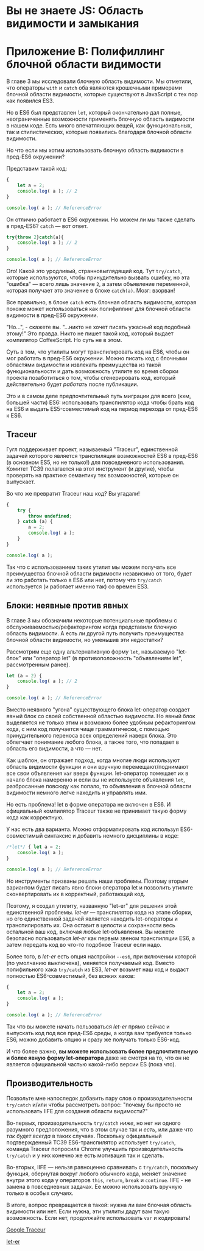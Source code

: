 # Вы не знаете JS: Область видимости и замыкания
# Приложение B: Полифиллинг блочной области видимости

В главе 3 мы исследовали блочную область видимости. Мы отметили, что операторы `with` и `catch` оба являются крошечными примерами блочной области видимости, которые существуют в JavaScript с тех пор как появился ES3.

Но в ES6 был представлен `let`, который окончательно дал полные, неограниченные возможности применять блочную область видимости в нашем коде. Есть много впечатляющих вещей, как функциональных, так и стилистических, которые появились благодаря блочной области видимости.

Но что если мы хотим использовать блочную область видимости в пред-ES6 окружении?

Представим такой код:

```js
{
	let a = 2;
	console.log( a ); // 2
}

console.log( a ); // ReferenceError
```

Он отлично работает в ES6 окружении. Но можем ли мы также сделать в пред-ES6? `catch` — вот ответ.

```js
try{throw 2}catch(a){
	console.log( a ); // 2
}

console.log( a ); // ReferenceError
```

Ого! Какой это уродливый, странновыглядящий код. Тут `try/catch`, которые используются, чтобы принудительно вызвать ошибку, но эта "ошибка" — всего лишь значение `2`, а затем объявление переменной, которая получает это значение в блоке `catch(a)`. Мозг: взорван!

Все правильно, в блоке `catch` есть блочная область видимости, которая похоже может использоваться как полифиллинг для блочной области видимости в пред-ES6 окружении.

"Но...", - скажете вы. "...никто не хочет писать ужасный код подобный этому!" Это правда. Никто не пишет такой код, который выдает компилятор CoffeeScript. Но суть не в этом.

Суть в том, что утилиты могут транспилировать код на ES6, чтобы он мог работать в пред-ES6 окружении. Можно писать код с блочными областями видимости и извлекать преимущества из такой функциональности и дать возможность утилите во время сборки проекта позаботиться о том, чтобы сгенерировать код, который действительно будет *работать* после публикации.

Это и в самом деле предпочтительный путь миграции для всего (кхм, большей части) ES6: использовать транспилятор кода чтобы брать код на ES6 и выдать ES5-совместимый код на период перехода от пред-ES6 к ES6.

## Traceur

Гугл поддерживает проект, называемый "Traceur", единственной задачей которого является транспиляция возможностей ES6 в пред-ES6 (в основном ES5, но не только!) для повседневного использования. Комитет TC39 полагается на этот инструмент (и другие), чтобы проверять на практике семантику тех возможностей, которые он выпускает.

Во что же превратит Traceur наш код? Вы угадали!

```js
{
	try {
		throw undefined;
	} catch (a) {
		a = 2;
		console.log( a );
	}
}

console.log( a );
```

Так что с использованием таких утилит мы можем получать все преимущества блочной области видимости независимо от того, будет ли это работать только в  ES6 или нет, потому что `try/catch` используется (и работает именно так) со времен ES3.

## Блоки: неявные против явных

В главе 3 мы обозначили некоторые потенциальные проблемы с обслуживаемостью/рефакторингом когда представили блочную область видимости. А есть ли другой путь получить преимущества блочной области видимости, но уменьшив эти недостатки?

Рассмотрим еще одну альтернативную форму `let`, называемую "let-блок" или "оператор let" (в противоположность "объявлениям let", рассмотренным ранее).

```js
let (a = 2) {
	console.log( a ); // 2
}

console.log( a ); // ReferenceError
```

Вместо неявного "угона" существующего блока let-оператор создает явный блок со своей собственной областью видимости. Но явный блок выделяется не только этим и возможно более удобным рефакторингом кода, с ним код получается чище  грамматически, с помощью принудительного переноса всех определений наверх блока. Это облегчает понимание любого блока, а также того, что попадает в область его видимости, а что — нет.

Как шаблон, он отражает подход, когда многие люди используют область видимости функции и они вручную перемещают/поднимают все свои объявления `var` вверх функции. let-оператор помещает их в начало блока намеренно и если вы не используете объявления `let`, разбросанные повсюду как попало, то объявления в блочной области видимости немного легче находить и управлять ими.

Но есть проблема! let в форме оператора не включен в ES6. И официальный компилятор Traceur также не принимает такую форму кода как корректную.

У нас есть два варианта. Можно отформатировать код используя ES6-совместимый синтаксис и добавить немного дисциплины в коде:

```js
/*let*/ { let a = 2;
	console.log( a );
}

console.log( a ); // ReferenceError
```

Но инструменты призваны решать наши проблемы. Поэтому вторым вариантом будет  писать явно блоки оператора let и позволить утилите сконвертировать их в корректный, работающий код.

Поэтому, я создал утилиту, названную "let-er" для решения этой единственной проблемы. *let-er* — транспилятор кода на этапе сборки, но его единственной задачей является находить let-операторы и транспилировать их. Она оставит в целости и сохранности весь остальной ваш код, включая любые let-объявления. Вы можете безопасно пользоваться *let-er* как первым звеном транспиляции ES6, а затем передать код во что-то подобное Traceur если надо.

Более того, в *let-er* есть опция настройки `--es6`, при включении которой (по умолчанию выключена), меняется получаемый код. Вместо полифильного хака `try/catch` из ES3, *let-er* возьмет наш код и выдаст полностью ES6-совместимый, без всяких хаков:

```js
{
	let a = 2;
	console.log( a );
}

console.log( a ); // ReferenceError
```

Так что вы можете начать пользоваться *let-er* прямо сейчас и выпускать код под все пред-ES6 среды, а когда вам требуется только ES6, можно добавить опцию и сразу же получать только ES6-код.

И что более важно, **вы можете использовать более предпочтительную и более явную форму let-оператора** даже не смотря на то, что он не является официальной частью какой-либо версии ES (пока что).

## Производительность

Позвольте мне напоследок добавить пару слов о производительности `try/catch` и/или чтобы рассмотреть вопрос: "почему бы просто не использовать IIFE для создания области видимости?"

Во-первых, производительность `try/catch` *ниже*, но нет ни одного разумного предположения, что в этом случае так и *есть*, или даже что *так будет всегда* в таких случаях. Поскольку официальный подтвержденный TC39 ES6-транспилятор использует `try/catch`, команда Traceur попросила Chrome улучшить производительность `try/catch` и у них конечно же есть мотивация так и сделать.

Во-вторых, IIFE — нельзя равноценно сравнивать с `try/catch`, поскольку функция, обернутая вокруг любого обычного кода, меняет значение внутри этого кода у операторов `this`, `return`, `break` и `continue`. IIFE - не замена в повседневных задачах. Ее можно использовать вручную только в особых случаях.

В итоге, вопрос превращается в такой: нужна ли вам блочная область видимости или нет. Если нужна, эти утилиты дадут вам такую возможность. Если нет, продолжайте использовать `var` и кодировать!

[Google Traceur](https://google.github.io/traceur-compiler/demo/repl.html)

[let-er](https://github.com/getify/let-er)
